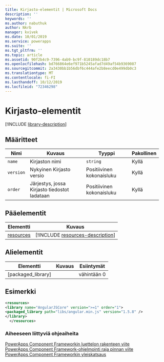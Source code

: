```yaml
---
title: Kirjasto-elementit | Microsoft Docs
description: ''
keywords: ''
ms.author: nabuthuk
author: Nkrb
manager: kvivek
ms.date: 10/01/2019
ms.service: powerapps
ms.suite: ''
ms.tgt_pltfrm: ''
ms.topic: article
ms.assetid: 90f2b4c9-7396-4ab9-bc9f-810189dc18b7
ms.openlocfilehash: bd766864e6ef971b5245afad7d49af54b9369087
ms.sourcegitcommit: 2a3430bb1b56dbf6c444afe2b8eecd0e499db0c3
ms.translationtype: MT
ms.contentlocale: fi-FI
ms.lasthandoff: 10/12/2019
ms.locfileid: "72346298"
---
```

# <a name="library-element"></a>Kirjasto-elementit

[!INCLUDE [library-description](includes/library-description.md)]

## <a name="attributes"></a>Määritteet

|Nimi|Kuvaus|Tyyppi|Pakollinen|
|--|--|--|--|
|`name`|Kirjaston nimi|`string`|Kyllä|
|`version`|Nykyinen Kirjasto versio|Positiivinen kokonaisluku|Kyllä|
|`order`|Järjestys, jossa Kirjasto tiedostot ladataan|Positiivinen kokonaisluku|Kyllä|

## <a name="parent-elements"></a>Pääelementit

|Elementti|Kuvaus|
|--|--|
|[resources](resources.md)|[!INCLUDE [resources-description](includes/resources-description.md)]|

## <a name="child-elements"></a>Alielementit

|Elementti|Kuvaus|Esiintymät|
|--|--|--|
|[packaged_library]||vähintään 0|

## <a name="example"></a>Esimerkki

```xml
<resources>
<library name="AngularJSCore" version=">=1" order="1">
<packaged_library path="libs/angular.min.js" version="1.5.8" />
</library>
  </resources>
```

### <a name="related-topics"></a>Aiheeseen liittyviä ohjeaiheita

[PowerApps Component Frameworkin luettelon rakenteen viite](index.md)<br/>
[PowerApps Component Framework-ohjelmointi raja pinnan viite](../reference/index.md)<br/>
[PowerApps Component Frameworkin yleiskatsaus](../overview.md)